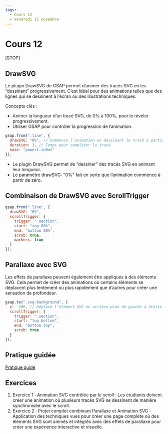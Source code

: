 ```yaml
---
tags:
  - Cours 12
  - Vendredi 15 novembre
---
```


# Cours 12

[STOP]

## DrawSVG

Le plugin DrawSVG de GSAP permet d’animer des tracés SVG en les “dessinant” progressivement. C’est idéal pour des animations telles que des lignes qui se dessinent à l’écran ou des illustrations techniques.

Concepts clés :

* Animer la longueur d’un tracé SVG, de 0% à 100%, pour le révéler progressivement.
* Utiliser GSAP pour contrôler la progression de l’animation.

```js
gsap.from(".line", {
  drawSVG: "0%", // Commence l’animation en dessinant le tracé à partir de 0%
  duration: 3, // Temps pour compléter le tracé
  ease: "power1.inOut"
});
```

*	Le plugin DrawSVG permet de “dessiner” des tracés SVG en animant leur longueur.
*	Le paramètre drawSVG: "0%" fait en sorte que l’animation commence à partir de zéro.

## Combinaison de DrawSVG avec ScrollTrigger

```js
gsap.from(".line", {
  drawSVG: "0%",
  scrollTrigger: {
    trigger: ".section",
    start: "top 80%",
    end: "bottom 20%",
    scrub: true,
    markers: true
  }
});
```

## Parallaxe avec SVG

Les effets de parallaxe peuvent également être appliqués à des éléments SVG. Cela permet de créer des animations où certains éléments se déplacent plus lentement ou plus rapidement que d’autres pour créer une sensation de profondeur.

```js
gsap.to(".svg-background", {
  x: -200, // Déplace l’élément SVG en arrière-plan de gauche à droite
  scrollTrigger: {
    trigger: ".section",
    start: "top bottom",
    end: "bottom top",
    scrub: true
  }
});
```

## Pratique guidée

[Pratique guidé](./exercices/gsap-drawsvg.md)

## Exercices

1. Exercice 1 : Animation SVG contrôlée par le scroll : Les étudiants doivent créer une animation où plusieurs tracés SVG se dessinent de manière synchronisée avec le scroll.
1. Exercice 2 : Projet complet combinant Parallaxe et Animation SVG : Application des techniques vues pour créer une page complète où des éléments SVG sont animés et intégrés avec des effets de parallaxe pour créer une expérience interactive et visuelle.